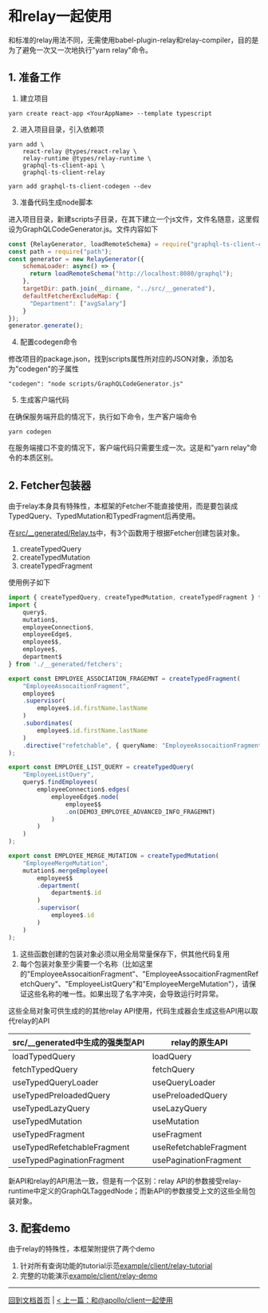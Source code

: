 # 和relay一起使用

和标准的relay用法不同，无需使用babel-plugin-relay和relay-compiler，目的是为了避免一次又一次地执行"yarn relay"命令。

## 1. 准备工作

1. 建立项目

```
yarn create react-app <YourAppName> --template typescript

```
2. 进入项目目录，引入依赖项

```
yarn add \
    react-relay @types/react-relay \
    relay-runtime @types/relay-runtime \
    graphql-ts-client-api \
    graphql-ts-client-relay

yarn add graphql-ts-client-codegen --dev
```

3. 准备代码生成node脚本

进入项目目录，新建scripts子目录，在其下建立一个js文件，文件名随意，这里假设为GraphQLCodeGenerator.js。文件内容如下

```js
const {RelayGenerator, loadRemoteSchema} = require("graphql-ts-client-codegen");
const path = require("path");
const generator = new RelayGenerator({
    schemaLoader: async() => {
      return loadRemoteSchema("http://localhost:8080/graphql");
    },
    targetDir: path.join(__dirname, "../src/__generated"),
    defaultFetcherExcludeMap: {
      "Department": ["avgSalary"]
    }
});
generator.generate();
```
4. 配置codegen命令

修改项目的package.json，找到scripts属性所对应的JSON对象，添加名为"codegen"的子属性
```
"codegen": "node scripts/GraphQLCodeGenerator.js"
```
5. 生成客户端代码

在确保服务端开启的情况下，执行如下命令，生产客户端命令
```
yarn codegen
```
在服务端接口不变的情况下，客户端代码只需要生成一次。这是和"yarn relay"命令的本质区别。

## 2. Fetcher包装器

由于relay本身具有特殊性，本框架的Fetcher不能直接使用，而是要包装成TypedQuery、TypedMutation和TypedFragment后再使用。

在[src/__generated/Relay.ts](../example/client/relay-demo/src/__generated/Relay.ts)中，有3个函数用于根据Fetcher创建包装对象。

1. createTypedQuery
2. createTypedMutation
3. createTypedFragment

使用例子如下

```ts
import { createTypedQuery, createTypedMutation, createTypedFragment } from './__generated';
import { 
    query$, 
    mutation$, 
    employeeConnection$, 
    employeeEdge$, 
    employee$$, 
    employee$, 
    department$ 
} from './__generated/fetchers';

export const EMPLOYEE_ASSOCIATION_FRAGEMNT = createTypedFragment(
    "EmployeeAssocaitionFragment",
    employee$
    .supervisor(
        employee$.id.firstName.lastName
    )
    .subordinates(
        employee$.id.firstName.lastName
    )
    .directive("refetchable", { queryName: "EmployeeAssocaitionFragmentRefetchQuery" })
);

export const EMPLOYEE_LIST_QUERY = createTypedQuery(
    "EmployeeListQuery",
    query$.findEmployees(
        employeeConnection$.edges(
            employeeEdge$.node(
                employee$$
                .on(DEMO3_EMPLOYEE_ADVANCED_INFO_FRAGEMNT)
            )
        )
    )
);

export const EMPLOYEE_MERGE_MUTATION = createTypedMutation(
    "EmployeeMergeMutation",
    mutation$.mergeEmployee(
        employee$$
        .department(
            department$.id
        )
        .supervisor(
            employee$.id
        )
    )
);
```

1. 这些函数创建的包装对象必须以用全局常量保存下，供其他代码复用
2. 每个包装对象至少需要一个名称（比如这里的"EmployeeAssocaitionFragment"、"EmployeeAssocaitionFragmentRefetchQuery"、"EmployeeListQuery"和"EmployeeMergeMutation"），请保证这些名称的唯一性。如果出现了名字冲突，会导致运行时异常。

这些全局对象可供生成的的其他relay API使用，代码生成器会生成这些API用以取代relay的API

|src/__generated中生成的强类型API|relay的原生API|
|----------|-------------|
|loadTypedQuery|loadQuery|
|fetchTypedQuery|fetchQuery|
|useTypedQueryLoader|useQueryLoader|
|useTypedPreloadedQuery|usePreloadedQuery|
|useTypedLazyQuery|useLazyQuery|
|useTypedMutation|useMutation|
|useTypedFragment|useFragment|
|useTypedRefetchableFragment|useRefetchableFragment|
|useTypedPaginationFragment|usePaginationFragment|

新API和relay的API用法一致，但是有一个区别：relay API的参数接受relay-runtime中定义的GraphQLTaggedNode；而新API的参数接受上文的这些全局包装对象。

## 3. 配套demo

由于relay的特殊性，本框架附提供了两个demo

1. 针对所有查询功能的tutorial示范[example/client/relay-tutorial](../example/client/relay-tutorial)
2. 完整的功能演示[example/client/relay-demo](../example/client/relay-demo)

----------------------

[回到文档首页](./README_zh_CN.md) | [< 上一篇：和@apollo/client一起使用](./apollo_zh_CN.md)

